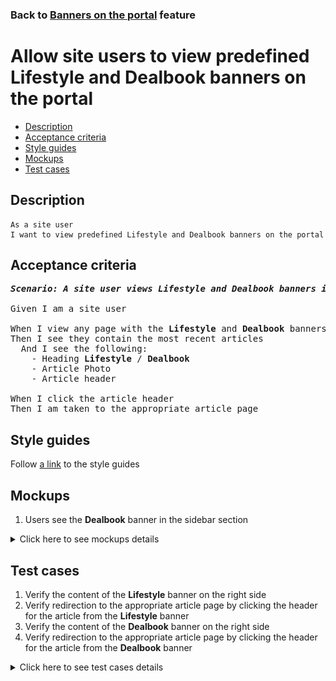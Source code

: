 ### Back to [Banners on the portal](../../) feature

# Allow site users to view predefined Lifestyle and Dealbook banners on the portal

- [Description](#description)
- [Acceptance criteria](#acceptance-criteria)
- [Style guides](#style-guides)
- [Mockups](#mockups)
- [Test cases](#test-cases)

## Description

    As a site user
    I want to view predefined Lifestyle and Dealbook banners on the portal

## Acceptance criteria

<pre>
<b><i>Scenario: A site user views Lifestyle and Dealbook banners in the sidebar section</i></b>

Given I am a site user

When I view any page with the <b>Lifestyle</b> and <b>Dealbook</b> banners in the sidebar section
Then I see they contain the most recent articles
  And I see the following:
    - Heading <b>Lifestyle</b> / <b>Dealbook</b>
    - Article Photo
    - Article header

When I click the article header
Then I am taken to the appropriate article page
</pre>

## Style guides

Follow [a link](https://www.figma.com/proto/0zkkf5WC77OSpvyD6YXpFE/Style-guides?page-id=0%3A1&node-id=19%3A5368&viewport=266%2C48%2C0.54&scaling=min-zoom&starting-point-node-id=19%3A5368) to the style guides

## Mockups

1. Users see the <b>Dealbook</b> banner in the sidebar section

<details>
  <summary>Click here to see mockups details</summary>

**1. Users see the Dealbook banner in the sidebar section:**

![Users see the Dealbook banner in the sidebar section](/sports_hub_portal/web_application_features/banners/images/banners_user_side.png)

</details>

## Test cases

1. Verify the content of the <b>Lifestyle</b> banner on the right side
2. Verify redirection to the appropriate article page by clicking the header for the article from the <b>Lifestyle</b> banner
3. Verify the content of the <b>Dealbook</b> banner on the right side
4. Verify redirection to the appropriate article page by clicking the header for the article from the <b>Dealbook</b> banner

<details>
  <summary>Click here to see test cases details</summary>

### **#1. Verify the content of the Lifestyle banner on the right side**

|Preconditions|Steps|Expected result
--------------|-----|----------
|- The <b>Lifestyle</b> banner is enabled|1) Examine the <b>Lifestyle</b> banner on the right side|1) The <b>Lifestyle</b> banner contains the most recent lifestyle article and the following:</br>- Heading <b>Lifestyle</b></br>- Article photo</br>- Article header|

### **#2. Verify redirection to the appropriate article page by clicking the header for the article from the Lifestyle banner**

|Preconditions|Steps|Expected result
--------------|-----|----------
|- The <b>Lifestyle</b> banner is enabled|1) Click the header for the <b>Lifestyle</b> banner article|1) The user is redirected to the appropriate article page|

### **#3. Verify the content of the Dealbook banner on the right side**

|Preconditions|Steps|Expected result
--------------|-----|----------
|- The <b>Dealbook</b> banner is enabled|1) Examine the <b>Dealbook</b> banner on the right side|1) The <b>Dealbook</b> banner contains the most recent dealbook article and the following:</br>- Heading <b>Dealbook</b></br>- Article photo</br>- Article header|

### **#4. Verify redirection to the appropriate article page by clicking the header for the article from the Dealbook banner**

|Preconditions|Steps|Expected result
--------------|-----|----------
|- The <b>Dealbook</b> banner is enabled|1) Click the header for the <b>Dealbook</b> banner article|1) The user is redirected to the appropriate article page|

</details>
